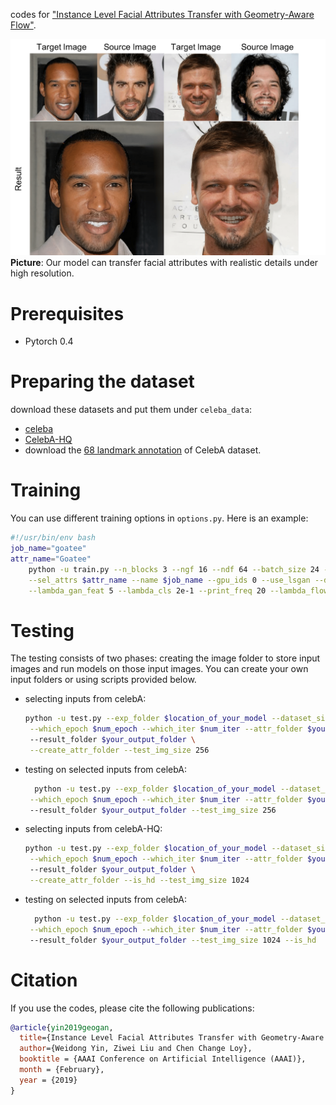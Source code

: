 codes for ["Instance Level Facial Attributes Transfer with Geometry-Aware Flow"](http://arxiv.org/abs/1811.12670).

![Front Image](figs/high_res_result.png)
**Picture**: Our model can transfer facial attributes with realistic details under high resolution.

# Prerequisites
* Pytorch 0.4

# Preparing the dataset
download these datasets and put them under `celeba_data`:
* [celeba](http://mmlab.ie.cuhk.edu.hk/projects/CelebA.html)
* [CelebA-HQ](https://drive.google.com/open?id=0B4qLcYyJmiz0TXY1NG02bzZVRGs)
* download the [68 landmark annotation](https://drive.google.com/open?id=1SoHijOvjr9aL0wZUO-vJ_fCk6zo9pg4k) of CelebA dataset.

# Training
You can use different training options in `options.py`. Here is an example:
```bash
#!/usr/bin/env bash
job_name="goatee"
attr_name="Goatee"
    python -u train.py --n_blocks 3 --ngf 16 --ndf 64 --batch_size 24 --img_size 256\
    --sel_attrs $attr_name --name $job_name --gpu_ids 0 --use_lsgan --display_freq 50 \
    --lambda_gan_feat 5 --lambda_cls 2e-1 --print_freq 20 --lambda_flow_reg 1 --lambda_mask 1e-1
```

# Testing

The testing consists of two phases: creating the image folder to store input images and run models on those input images. You can create your own input folders or using scripts provided below.

* selecting inputs from celebA:
  ```bash
  python -u test.py --exp_folder $location_of_your_model --dataset_size 30\
   --which_epoch $num_epoch --which_iter $num_iter --attr_folder $your_input_folder \ 
   --result_folder $your_output_folder \
   --create_attr_folder --test_img_size 256
  ```
* testing on selected inputs from celebA:
  ```bash
    python -u test.py --exp_folder $location_of_your_model --dataset_size 30\
   --which_epoch $num_epoch --which_iter $num_iter --attr_folder $your_input_folder \ 
   --result_folder $your_output_folder --test_img_size 256
  ```

* selecting inputs from celebA-HQ:
  ```bash
  python -u test.py --exp_folder $location_of_your_model --dataset_size 30\
   --which_epoch $num_epoch --which_iter $num_iter --attr_folder $your_input_folder \ 
   --result_folder $your_output_folder \
   --create_attr_folder --is_hd --test_img_size 1024
  ``` 

* testing on selected inputs from celebA:
  ```bash
    python -u test.py --exp_folder $location_of_your_model --dataset_size 30\
   --which_epoch $num_epoch --which_iter $num_iter --attr_folder $your_input_folder \ 
   --result_folder $your_output_folder --test_img_size 1024 --is_hd
  ``` 

# Citation
If you use the codes, please cite the following publications:
```bibtex
@article{yin2019geogan,
  title={Instance Level Facial Attributes Transfer with Geometry-Aware Flow},
  author={Weidong Yin, Ziwei Liu and Chen Change Loy},
  booktitle = {AAAI Conference on Artificial Intelligence (AAAI)},
  month = {February},
  year = {2019} 
}
```
